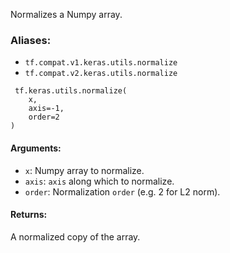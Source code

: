 Normalizes a Numpy array.
### Aliases:
- `tf.compat.v1.keras.utils.normalize`
- `tf.compat.v2.keras.utils.normalize`

```
 tf.keras.utils.normalize(
    x,
    axis=-1,
    order=2
)
```
#### Arguments:
- `x`: Numpy array to normalize.
- `axis`: `axis` along which to normalize.
- `order`: Normalization `order` (e.g. 2 for L2 norm).
#### Returns:
A normalized copy of the array.
